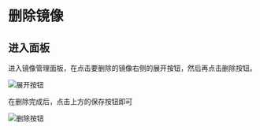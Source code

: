 # 删除镜像

## 进入面板

进入镜像管理面板，在点击要删除的镜像右侧的展开按钮，然后再点击删除按钮。

![展开按钮](/guide/maintenance/images/delete1.webp)

在删除完成后，点击上方的保存按钮即可

![删除按钮](/guide/maintenance/images/delete2.webp)